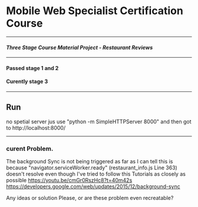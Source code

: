 # Mobile Web Specialist Certification Course
---
#### _Three Stage Course Material Project - Restaurant Reviews_
---
#### Passed stage 1 and 2

#### Curently stage 3

---

## Run
no spetial server 
jus use "python -m SimpleHTTPServer 8000"
and then got to http://localhost:8000/

---

### curent Problem.
The background Sync is not being triggered
as far as I can tell this is because "navigator.serviceWorker.ready" (restaurant_info.js Line 363) doesn't resolve
even though I've tried to follow this Tutorials as closely as possible
https://youtu.be/cmGr0RszHc8?t=40m42s
https://developers.google.com/web/updates/2015/12/background-sync

Any ideas or solution Please, or are these problem even recreatable?